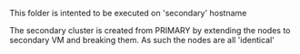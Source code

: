 This folder is intented to be executed on 'secondary' hostname

The secondary cluster is created from PRIMARY by extending the nodes to 
secondary VM and breaking them.
As such the nodes are all 'identical'

